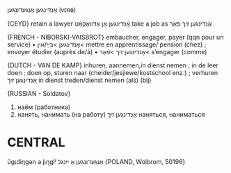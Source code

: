אָנדינגען
אָנגעדונגען
(ᴠᴇʀʙ) 

{CEYD}
retain a lawyer אָ֜נדינגען אַן אַדוואָקאַ֜ט
take a job as אָ֜נדינגען זיך פֿאַר

{FRENCH - NIBORSKI-VAISBROT}
embaucher, engager, payer (qqn pour un service)
• אָנדינגען >בײַ/אין< mettre en apprentissage/ pension (chez) ; envoyer étudier (auprès de/à)
• אָנדינגען זיך >פֿאַר< s’engager (comme)

{DUTCH - VAN DE KAMP}
inhuren, aannemen,in dienst nemen ; in de leer doen ; doen op, sturen naar (cheider/jesjiewe/kostschool enz.) ; verhuren
אָנדינגען זיך
in dienst treden/dienst nemen (als) (bij)

{RUSSIAN - Soldatov}
1. наём (работника)
2. нанять, нанимать (на работу)
אָנדינגען זיך
наняться, наниматься

CENTRAL
========

ũgɩdiŋgən a jɩŋglʲ אָנגעדונגען אַ ייִנגל {POLAND, Wolbrom, 50196}
